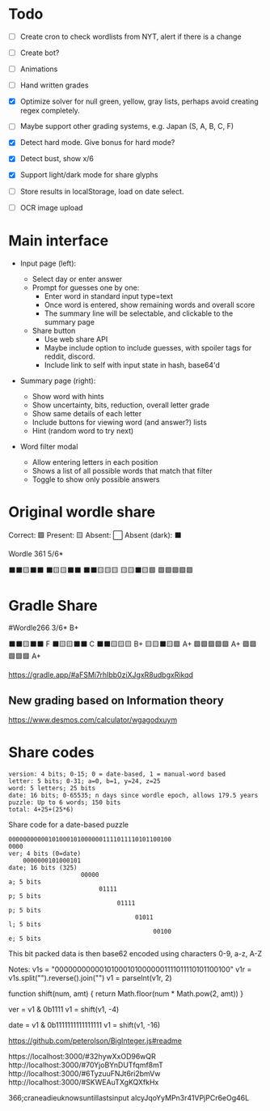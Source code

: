 # Todo
- [ ] Create cron to check wordlists from NYT, alert if there is a change
- [ ] Create bot?
- [ ] Animations
- [ ] Hand written grades
- [x] Optimize solver for null green, yellow, gray lists, perhaps avoid creating regex completely.
- [ ] Maybe support other grading systems, e.g. Japan (S, A, B, C, F)
- [x] Detect hard mode. Give bonus for hard mode?
- [x] Detect bust, show x/6
- [x] Support light/dark mode for share glyphs
- [ ] Store results in localStorage, load on date select.
- [ ] OCR image upload


# Main interface
- Input page (left):
    - Select day or enter answer
    - Prompt for guesses one by one:
        - Enter word in standard input type=text
        - Once word is entered, show remaining words and overall score
        - The summary line will be selectable, and clickable to the summary page
    - Share button
        - Use web share API
        - Maybe include option to include guesses, with spoiler tags for reddit, discord.
        - Include link to self with input state in hash, base64'd

- Summary page (right):
    - Show word with hints
    - Show uncertainty, bits, reduction, overall letter grade
    - Show same details of each letter
    - Include buttons for viewing word (and answer?) lists
    - Hint (random word to try next)

- Word filter modal
    - Allow entering letters in each position
    - Shows a list of all possible words that match that filter
    - Toggle to show only possible answers

# Original wordle share

Correct: 🟩
Present: 🟨
Absent: ⬜
Absent (dark): ⬛

Wordle 361 5/6*

⬛⬛🟨⬛⬛
⬛🟨🟨⬛⬛
⬛⬛🟨🟨🟨
🟨🟨⬛🟨🟩
🟩🟩🟩🟩🟩

# Gradle Share

#Wordle266 3/6* B+

⬛⬛🟨⬛⬛ F
⬛🟨🟨⬛⬛ C
⬛⬛🟨🟨🟨 B+
🟨🟨⬛🟨🟩 A+
🟩🟩🟩🟩🟩 A+
🟩🟩🟩🟩🟩 A+

https://gradle.app/#aFSMi7rhIbb0ziXJgxR8udbgxRikqd


## New grading based on Information theory

https://www.desmos.com/calculator/wgagodxuym

# Share codes
    
    version: 4 bits; 0-15; 0 = date-based, 1 = manual-word based
    letter: 5 bits; 0-31; a=0, b=1, y=24, z=25
    word: 5 letters; 25 bits
    date: 16 bits; 0-65535; n days since wordle epoch, allows 179.5 years
    puzzle: Up to 6 words; 150 bits
    total: 4+25+(25*6)

Share code for a date-based puzzle

    000000000001010001010000001111011110101100100
    0000                                                                                     ver; 4 bits (0=date)
        0000000101000101                                                                     date; 16 bits (325)
                        00000                                                                a; 5 bits
                             01111                                                           p; 5 bits
                                  01111                                                      p; 5 bits
                                       01011                                                 l; 5 bits
                                            00100                                            e; 5 bits



This bit packed data is then base62 encoded using characters 0-9, a-z, A-Z


Notes:
v1s = "000000000001010001010000001111011110101100100"
v1r = v1s.split("").reverse().join("")
v1 = parseInt(v1r, 2)

function shift(num, amt) {
    return Math.floor(num * Math.pow(2, amt))
}

ver = v1 & 0b1111
v1 = shift(v1, -4)

date = v1 & 0b1111111111111111
v1 = shift(v1, -16)



https://github.com/peterolson/BigInteger.js#readme



https://localhost:3000/#32hywXxOD96wQR
http://localhost:3000/#70YjoBYnDUTfqmf8mT
http://localhost:3000/#6TyzuuFNJt6ri2bmVw
http://localhost:3000/#SKWEAuTXgKQXfkHx


366;craneadieuknowsuntillastsinput
alcyJqoYyMPn3r41VPjPCr6eOg46L
